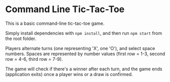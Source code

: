 # Command Line Tic-Tac-Toe

This is a basic command-line tic-tac-toe game.

Simply install dependencies with `npm install`, and then run `npm start` from the root folder.

Players alternate turns (one representing 'X', one 'O'), and select space numbers.
Spaces are represented by number values (first row = 1-3, second row = 4-6, third row = 7-9).

The game will check if there's a winner after each turn, and the game ends (application exits) once a player wins or a draw is confirmed.
